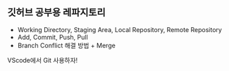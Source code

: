 ## 깃허브 공부용 레파지토리

- Working Directory, Staging Area, Local Repository, Remote Repository
- Add, Commit, Push, Pull
- Branch
Conflict 해결 방법 + Merge

<title>이건 새로운 기능!!</title>
VScode에서 Git 사용하자!



